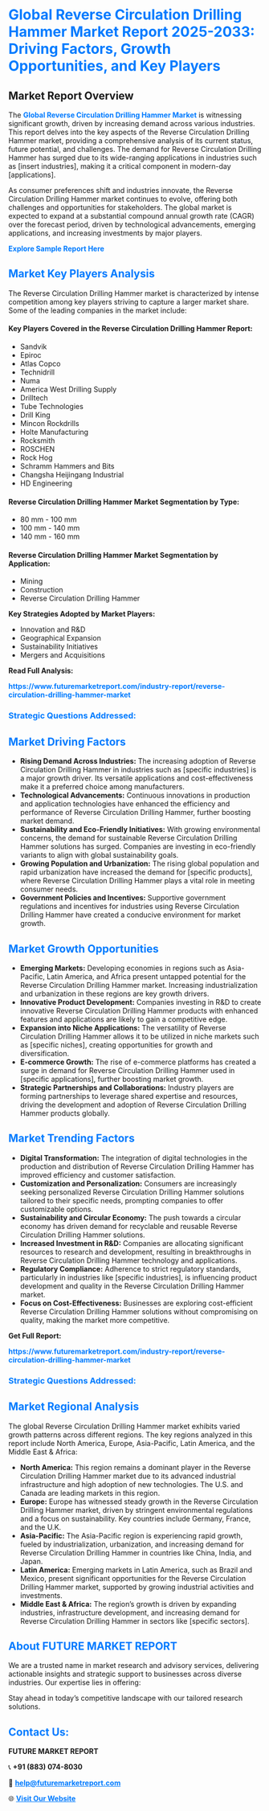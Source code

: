 <h1 style="color: #007BFF;">Global Reverse Circulation Drilling Hammer Market Report 2025-2033: Driving Factors, Growth Opportunities, and Key Players</h1>

<section id="overview">
<h2>Market Report Overview</h2>
<p>The <a href="https://www.futuremarketreport.com/industry-report/reverse-circulation-drilling-hammer-market" style="color: #007BFF; text-decoration: none;"><strong>Global Reverse Circulation Drilling Hammer Market</strong></a> is witnessing significant growth, driven by increasing demand across various industries. This report delves into the key aspects of the Reverse Circulation Drilling Hammer market, providing a comprehensive analysis of its current status, future potential, and challenges. The demand for Reverse Circulation Drilling Hammer has surged due to its wide-ranging applications in industries such as [insert industries], making it a critical component in modern-day [applications].</p>
<p>As consumer preferences shift and industries innovate, the Reverse Circulation Drilling Hammer market continues to evolve, offering both challenges and opportunities for stakeholders. The global market is expected to expand at a substantial compound annual growth rate (CAGR) over the forecast period, driven by technological advancements, emerging applications, and increasing investments by major players.</p>
</section>

<section id="overview">
<p><a href="https://www.futuremarketreport.com/request-sample/reportId=127992" style="color: #007BFF; text-decoration: none;"><strong>Explore Sample Report Here</strong></a></p>
</section>

<section id="key-players">
<h2 style="color: #007BFF;">Market Key Players Analysis</h2>
<p>The Reverse Circulation Drilling Hammer market is characterized by intense competition among key players striving to capture a larger market share. Some of the leading companies in the market include:</p>
<h4>Key Players Covered in the Reverse Circulation Drilling Hammer Report:</h4>
<ul><li>Sandvik</li><li>Epiroc</li><li>Atlas Copco</li><li>Technidrill</li><li>Numa</li><li>America West Drilling Supply</li><li>Drilltech</li><li>Tube Technologies</li><li>Drill King</li><li>Mincon Rockdrills</li><li>Holte Manufacturing</li><li>Rocksmith</li><li>ROSCHEN</li><li>Rock Hog</li><li>Schramm Hammers and Bits</li><li>Changsha Heijingang Industrial</li><li>HD Engineering</li></ul>
<h4>Reverse Circulation Drilling Hammer Market Segmentation by Type:</h4>
<ul><li>80 mm - 100 mm</li><li>100 mm - 140 mm</li><li>140 mm - 160 mm</li></ul>

<h4>Reverse Circulation Drilling Hammer Market Segmentation by Application:</h4>
<ul><li>Mining</li><li>Construction</li><li>Reverse Circulation Drilling Hammer</li></ul>
<p><strong>Key Strategies Adopted by Market Players:</strong></p>
<ul>
<li>Innovation and R&D</li>
<li>Geographical Expansion</li>
<li>Sustainability Initiatives</li>
<li>Mergers and Acquisitions</li>
</ul>
</section>

<section>
<p><strong>Read Full Analysis: </strong></p><a href="https://www.futuremarketreport.com/industry-report/reverse-circulation-drilling-hammer-market" style="color: #007BFF; text-decoration: none;"><strong>https://www.futuremarketreport.com/industry-report/reverse-circulation-drilling-hammer-market</strong></a>
<h3 style="color: #007BFF;">Strategic Questions Addressed:</h3>
</section>

<section id="driving-factors">
<h2 style="color: #007BFF;">Market Driving Factors</h2>
<ul>
<li><strong>Rising Demand Across Industries:</strong> The increasing adoption of Reverse Circulation Drilling Hammer in industries such as [specific industries] is a major growth driver. Its versatile applications and cost-effectiveness make it a preferred choice among manufacturers.</li>
<li><strong>Technological Advancements:</strong> Continuous innovations in production and application technologies have enhanced the efficiency and performance of Reverse Circulation Drilling Hammer, further boosting market demand.</li>
<li><strong>Sustainability and Eco-Friendly Initiatives:</strong> With growing environmental concerns, the demand for sustainable Reverse Circulation Drilling Hammer solutions has surged. Companies are investing in eco-friendly variants to align with global sustainability goals.</li>
<li><strong>Growing Population and Urbanization:</strong> The rising global population and rapid urbanization have increased the demand for [specific products], where Reverse Circulation Drilling Hammer plays a vital role in meeting consumer needs.</li>
<li><strong>Government Policies and Incentives:</strong> Supportive government regulations and incentives for industries using Reverse Circulation Drilling Hammer have created a conducive environment for market growth.</li>
</ul>
</section>

<section id="growth-opportunities">
<h2 style="color: #007BFF;">Market Growth Opportunities</h2>
<ul>
<li><strong>Emerging Markets:</strong> Developing economies in regions such as Asia-Pacific, Latin America, and Africa present untapped potential for the Reverse Circulation Drilling Hammer market. Increasing industrialization and urbanization in these regions are key growth drivers.</li>
<li><strong>Innovative Product Development:</strong> Companies investing in R&D to create innovative Reverse Circulation Drilling Hammer products with enhanced features and applications are likely to gain a competitive edge.</li>
<li><strong>Expansion into Niche Applications:</strong> The versatility of Reverse Circulation Drilling Hammer allows it to be utilized in niche markets such as [specific niches], creating opportunities for growth and diversification.</li>
<li><strong>E-commerce Growth:</strong> The rise of e-commerce platforms has created a surge in demand for Reverse Circulation Drilling Hammer used in [specific applications], further boosting market growth.</li>
<li><strong>Strategic Partnerships and Collaborations:</strong> Industry players are forming partnerships to leverage shared expertise and resources, driving the development and adoption of Reverse Circulation Drilling Hammer products globally.</li>
</ul>
</section>

<section id="trending-factors">
<h2 style="color: #007BFF;">Market Trending Factors</h2>
<ul>
<li><strong>Digital Transformation:</strong> The integration of digital technologies in the production and distribution of Reverse Circulation Drilling Hammer has improved efficiency and customer satisfaction.</li>
<li><strong>Customization and Personalization:</strong> Consumers are increasingly seeking personalized Reverse Circulation Drilling Hammer solutions tailored to their specific needs, prompting companies to offer customizable options.</li>
<li><strong>Sustainability and Circular Economy:</strong> The push towards a circular economy has driven demand for recyclable and reusable Reverse Circulation Drilling Hammer solutions.</li>
<li><strong>Increased Investment in R&D:</strong> Companies are allocating significant resources to research and development, resulting in breakthroughs in Reverse Circulation Drilling Hammer technology and applications.</li>
<li><strong>Regulatory Compliance:</strong> Adherence to strict regulatory standards, particularly in industries like [specific industries], is influencing product development and quality in the Reverse Circulation Drilling Hammer market.</li>
<li><strong>Focus on Cost-Effectiveness:</strong> Businesses are exploring cost-efficient Reverse Circulation Drilling Hammer solutions without compromising on quality, making the market more competitive.</li>
</ul>
</section>

<section>
<p><strong>Get Full Report: </strong></p><a href="https://www.futuremarketreport.com/industry-report/reverse-circulation-drilling-hammer-market" style="color: #007BFF; text-decoration: none;"><strong>https://www.futuremarketreport.com/industry-report/reverse-circulation-drilling-hammer-market</strong></a>
<h3 style="color: #007BFF;">Strategic Questions Addressed:</h3>
</section>


<section id="regional-analysis">
<h2 style="color: #007BFF;">Market Regional Analysis</h2>
<p>The global Reverse Circulation Drilling Hammer market exhibits varied growth patterns across different regions. The key regions analyzed in this report include North America, Europe, Asia-Pacific, Latin America, and the Middle East & Africa:</p>
<ul>
<li><strong>North America:</strong> This region remains a dominant player in the Reverse Circulation Drilling Hammer market due to its advanced industrial infrastructure and high adoption of new technologies. The U.S. and Canada are leading markets in this region.</li>
<li><strong>Europe:</strong> Europe has witnessed steady growth in the Reverse Circulation Drilling Hammer market, driven by stringent environmental regulations and a focus on sustainability. Key countries include Germany, France, and the U.K.</li>
<li><strong>Asia-Pacific:</strong> The Asia-Pacific region is experiencing rapid growth, fueled by industrialization, urbanization, and increasing demand for Reverse Circulation Drilling Hammer in countries like China, India, and Japan.</li>
<li><strong>Latin America:</strong> Emerging markets in Latin America, such as Brazil and Mexico, present significant opportunities for the Reverse Circulation Drilling Hammer market, supported by growing industrial activities and investments.</li>
<li><strong>Middle East & Africa:</strong> The region’s growth is driven by expanding industries, infrastructure development, and increasing demand for Reverse Circulation Drilling Hammer in sectors like [specific sectors].</li>
</ul>
</section>

<footer>
<h2 style="color: #007BFF;">About FUTURE MARKET REPORT</h2>
<p>We are a trusted name in market research and advisory services, delivering actionable insights and strategic support to businesses across diverse industries. Our expertise lies in offering:</p>

<p>Stay ahead in today’s competitive landscape with our tailored research solutions.</p>

<h2 style="color: #007BFF;">Contact Us:</h2>
<p><strong>FUTURE MARKET REPORT</strong></p>
<p>📞 <strong>+91 (883) 074-8030</strong></p>
<p>📧 <strong><a href="mailto:help@futuremarketreport.com" style="color: #007BFF;">help@futuremarketreport.com</a></strong></p>
<p>🌐 <strong><a href="https://www.futuremarketreport.com/" style="color: #007BFF;">Visit Our Website</a></strong></p>
</footer>